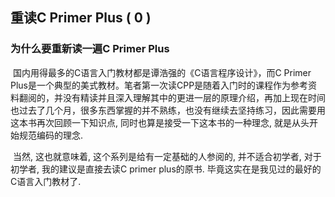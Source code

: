 ## 重读C Primer Plus ( 0 ) 

### 为什么要重新读一遍C Primer Plus



​	国内用得最多的C语言入门教材都是谭浩强的《C语言程序设计》，而C Primer Plus是一个典型的美式教材。笔者第一次读CPP是随着入门时的课程作为参考资料翻阅的，并没有精读并且深入理解其中的更进一层的原理介绍，再加上现在时间也过去了几个月，很多东西掌握的并不熟练，也没有继续去坚持练习，因此需要用这本书再次回顾一下知识点, 同时也算是接受一下这本书的一种理念, 就是从头开始规范编码的理念. 

​	当然, 这也就意味着, 这个系列是给有一定基础的人参阅的, 并不适合初学者, 对于初学者, 我的建议是直接去读C primer plus的原书. 毕竟这实在是我见过的最好的C语言入门教材了. 